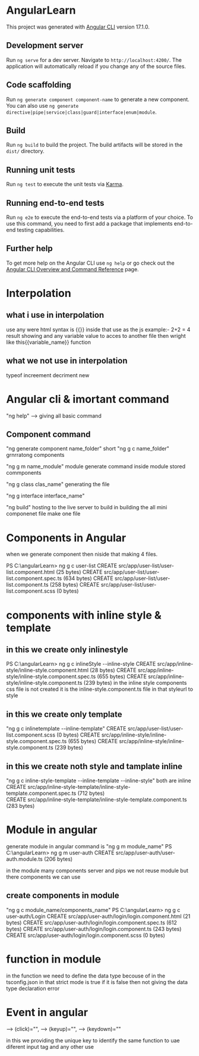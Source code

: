 # AngularLearn

This project was generated with [Angular CLI](https://github.com/angular/angular-cli) version 17.1.0.

## Development server

Run `ng serve` for a dev server. Navigate to `http://localhost:4200/`. The application will automatically reload if you change any of the source files.

## Code scaffolding

Run `ng generate component component-name` to generate a new component. You can also use `ng generate directive|pipe|service|class|guard|interface|enum|module`.

## Build

Run `ng build` to build the project. The build artifacts will be stored in the `dist/` directory.

## Running unit tests

Run `ng test` to execute the unit tests via [Karma](https://karma-runner.github.io).

## Running end-to-end tests

Run `ng e2e` to execute the end-to-end tests via a platform of your choice. To use this command, you need to first add a package that implements end-to-end testing capabilities.

## Further help

To get more help on the Angular CLI use `ng help` or go check out the [Angular CLI Overview and Command Reference](https://angular.io/cli) page.




# Interpolation
## what i use in interpolation
use any were html syntax is {{}} inside that use as the js
example:- 2+2 = 4 result showing
            and any variable value to acces to another file then wright like this{{variable_name}}
            function

## what we not use in interpolation

typeof 
increement
decriment
new

# Angular cli & imortant command
"ng help" --> giving all basic command

## Component command
"ng generate component name_folder" short "ng g c name_folder"  grnrratong components

"ng g m name_module" module generate command inside module stored commponents

"ng g class clas_name" generating the file

"ng g interface interface_name" 

"ng build" hosting to the live server to build in building the all mini componenet file make one file


# Components in Angular
when we generate component then niside that making 4 files.

PS C:\angularLearn> ng g c user-list
CREATE src/app/user-list/user-list.component.html (25 bytes)
CREATE src/app/user-list/user-list.component.spec.ts (634 bytes)
CREATE src/app/user-list/user-list.component.ts (258 bytes)
CREATE src/app/user-list/user-list.component.scss (0 bytes)

# components with inline style & template
## in this we create only inlinestyle 
PS C:\angularLearn> ng g c inlineStyle --inline-style
CREATE src/app/inline-style/inline-style.component.html (28 bytes)
CREATE src/app/inline-style/inline-style.component.spec.ts (655 bytes)
CREATE src/app/inline-style/inline-style.component.ts (239 bytes)
in the inline style components css file is not created it is the inline-style.component.ts file in that styleurl to style

## in this we create only template
"ng g c inlinetemplate --inline-template"
CREATE src/app/user-list/user-list.component.scss (0 bytes)
CREATE src/app/inline-style/inline-style.component.spec.ts (655 bytes)
CREATE src/app/inline-style/inline-style.component.ts (239 bytes)


## in this we create noth style and tamplate inline
"ng g c inline-style-template --inline-template --inline-style" both are inline
CREATE src/app/inline-style-template/inline-style-template.component.spec.ts (712 bytes)     
CREATE src/app/inline-style-template/inline-style-template.component.ts (283 bytes)

# Module in angular
generate module in angular command is 
"ng g m module_name" 
PS C:\angularLearn> ng g m user-auth 
CREATE src/app/user-auth/user-auth.module.ts (206 bytes)

in the module many components server and pips 
we not reuse module but there components we can use

## create components in module
"ng g c module_name/components_name"
PS C:\angularLearn> ng g c user-auth/Login
CREATE src/app/user-auth/login/login.component.html (21 bytes)
CREATE src/app/user-auth/login/login.component.spec.ts (612 bytes)
CREATE src/app/user-auth/login/login.component.ts (243 bytes)
CREATE src/app/user-auth/login/login.component.scss (0 bytes)


# function in module
in the function we need to define the data type becouse of in the 
tsconfig.json in that strict mode is true if it is false then not giving the data type declaration error

# Event in angular
--> (click)="", --> (keyup)="", --> (keydown)=""

in this we providing the unique key to identify the same function to uae diferent input tag and any  other use




